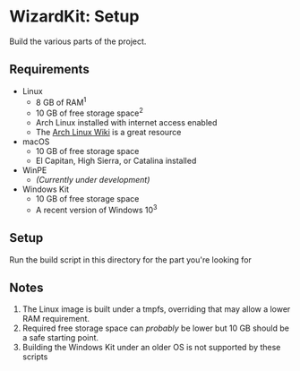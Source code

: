 # WizardKit: Setup #

Build the various parts of the project.

## Requirements ##

* Linux
  * 8 GB of RAM<sup>1</sup>
  * 10 GB of free storage space<sup>2</sup>
  * Arch Linux installed with internet access enabled
  * The [Arch Linux Wiki](https://wiki.archlinux.org/) is a great resource
* macOS
  * 10 GB of free storage space
  * El Capitan, High Sierra, or Catalina installed
* WinPE
  * _(Currently under development)_
* Windows Kit
  * 10 GB of free storage space
  * A recent version of Windows 10<sup>3</sup>

## Setup ##

Run the build script in this directory for the part you're looking for

## Notes ##
1. The Linux image is built under a tmpfs, overriding that may allow a lower RAM requirement.
2. Required free storage space can _probably_ be lower but 10 GB should be a safe starting point.
3. Building the Windows Kit under an older OS is not supported by these scripts
